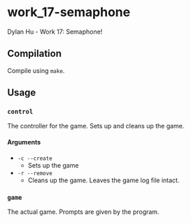 # work_17-semaphone
Dylan Hu - Work 17: Semaphone!

## Compilation
Compile using `make`.

## Usage
### `control`
The controller for the game. Sets up and cleans up the game.

#### Arguments
* `-c --create`
    * Sets up the game
* `-r --remove`
    * Cleans up the game. Leaves the game log file intact.

### `game`
The actual game. Prompts are given by the program.
